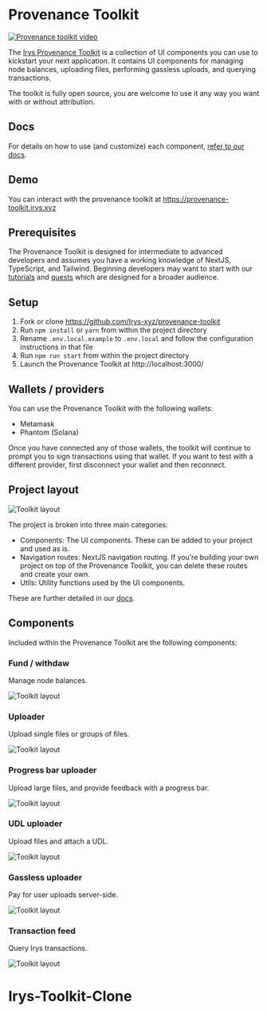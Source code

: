 # Provenance Toolkit

<a href="https://youtu.be/IEs4ap7I-Kw" rel="noopener" target="_blank">
  <img src="/assets/irys-provenance-toolkit.png" alt="Provenance toolkit video" />
</a>

The [Irys Provenance Toolkit](https://docs.irys.xyz/developer-docs/provenance-toolkit) is a collection of UI components you can use to kickstart your next application. It contains UI components for managing node balances, uploading files, performing gassless uploads, and querying transactions.

The toolkit is fully open source, you are welcome to use it any way you want with or without attribution.

## Docs

For details on how to use (and customize) each component, [refer to our docs](https://docs.irys.xyz/developer-docs/provenance-toolkit).

## Demo

You can interact with the provenance toolkit at https://provenance-toolkit.irys.xyz

## Prerequisites

The Provenance Toolkit is designed for intermediate to advanced developers and assumes you have a working knowledge of NextJS, TypeScript, and Tailwind. Beginning developers may want to start with our [tutorials](https://docs.irys.xyz/hands-on/tutorials) and [quests](https://docs.irys.xyz/hands-on/quests) which are designed for a broader audience.

## Setup

1. Fork or clone https://github.com/Irys-xyz/provenance-toolkit
2. Run `npm install` or `yarn` from within the project directory
3. Rename `.env.local.example` to `.env.local` and follow the configuration instructions in that file
4. Run `npm run start` from within the project directory
5. Launch the Provenance Toolkit at http://localhost:3000/

## Wallets / providers

You can use the Provenance Toolkit with the following wallets:

- Metamask
- Phantom (Solana)

Once you have connected any of those wallets, the toolkit will continue to prompt you to sign transactions using that wallet. If you want to test with a different provider, first disconnect your wallet and then reconnect.

## Project layout

![Toolkit layout](./assets/provenace-toolkit-layout.png?raw=true)

The project is broken into three main categories:

- Components: The UI components. These can be added to your project and used as is.
- Navigation routes: NextJS navigation routing. If you’re building your own project on top of the Provenance Toolkit, you can delete these routes and create your own.
- Utils: Utility functions used by the UI components.

These are further detailed in our [docs](https://docs.irys.xyz/developer-docs/provenance-toolkit).

## Components

Included within the Provenance Toolkit are the following components:

### Fund / withdaw

Manage node balances.

![Toolkit layout](./assets/fund-withdraw1.png?raw=true)

### Uploader

Upload single files or groups of files.

![Toolkit layout](./assets/uploader.png?raw=true)

### Progress bar uploader

Upload large files, and provide feedback with a progress bar.

![Toolkit layout](./assets/progress-bar-uploader2.png?raw=true)

### UDL uploader

Upload files and attach a UDL.

![Toolkit layout](./assets/udl-uploader.png?raw=true)

### Gassless uploader

Pay for user uploads server-side.

![Toolkit layout](./assets/uploader.png?raw=true)

### Transaction feed

Query Irys transactions.

![Toolkit layout](./assets/transanaction-feed.png?raw=true)
# Irys-Toolkit-Clone
